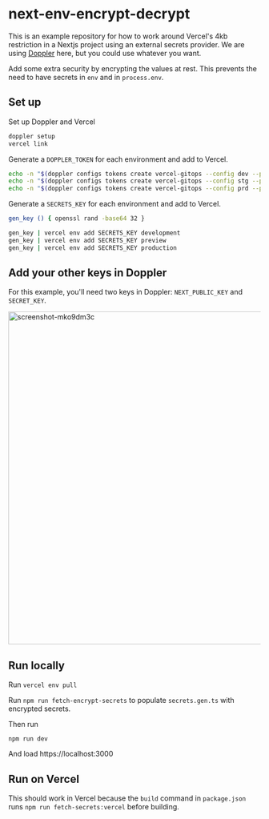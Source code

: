 # next-env-encrypt-decrypt

This is an example repository for how to work around Vercel's 4kb restriction in a Nextjs project using an external secrets provider. We are using [Doppler](https://doppler.com/) here, but you could use whatever you want.

Add some extra security by encrypting the values at rest. This prevents the need to have secrets in `env` and in `process.env`.

## Set up

Set up Doppler and Vercel

```bash
doppler setup
vercel link
```

Generate a `DOPPLER_TOKEN` for each environment and add to Vercel.

```bash
echo -n "$(doppler configs tokens create vercel-gitops --config dev --plain)" | vercel env add DOPPLER_TOKEN development
echo -n "$(doppler configs tokens create vercel-gitops --config stg --plain)" | vercel env add DOPPLER_TOKEN preview
echo -n "$(doppler configs tokens create vercel-gitops --config prd --plain)" | vercel env add DOPPLER_TOKEN production
```

Generate a `SECRETS_KEY` for each environment and add to Vercel.

```bash
gen_key () { openssl rand -base64 32 }

gen_key | vercel env add SECRETS_KEY development
gen_key | vercel env add SECRETS_KEY preview
gen_key | vercel env add SECRETS_KEY production
```

## Add your other keys in Doppler

For this example, you'll need two keys in Doppler: `NEXT_PUBLIC_KEY` and `SECRET_KEY`.

<img width="665" alt="screenshot-mko9dm3c" src="https://user-images.githubusercontent.com/10865165/175525864-a102b549-71c2-4dd6-ad1b-5e4e6c60e3fb.png">

## Run locally

Run `vercel env pull`

Run `npm run fetch-encrypt-secrets` to populate `secrets.gen.ts` with encrypted secrets.

Then run

```
npm run dev
```

And load https://localhost:3000


## Run on Vercel

This should work in Vercel because the `build` command in `package.json` runs `npm run fetch-secrets:vercel` before building.